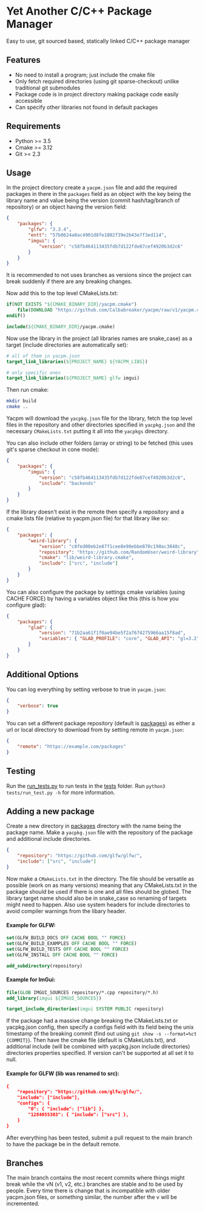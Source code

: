 # Yet Another C/C++ Package Manager

Easy to use, git sourced based, statically linked C/C++ package manager

## Features

-   No need to install a program; just include the cmake file
-   Only fetch required directories (using git sparse-checkout) unlike traditional git submodules
-   Package code is in project directory making package code easily accessible
-   Can specify other libraries not found in default packages

## Requirements

-   Python >= 3.5
-   Cmake >= 3.12
-   Git >= 2.3

## Usage

In the project directory create a `yacpm.json` file and add the required
packages in there in the `packages` field as an object with the key being the
library name and value being the version (commit hash/tag/branch of repository)
or an object having the version field:

```json
{
    "packages": {
        "glfw": "3.3.4",
        "entt": "57b0624a0ac4901d8fe1802f39e2b43e7f3ed114",
        "imgui": {
            "version": "c58fb464113435fdb7d122fde87cef4920b3d2c6"
        }
    }
}
```

It is recommended to not uses branches as versions since the project can break
suddenly if there are any breaking changes.

Now add this to the top level CMakeLists.txt:

```cmake
if(NOT EXISTS "${CMAKE_BINARY_DIR}/yacpm.cmake")
    file(DOWNLOAD "https://github.com/Calbabreaker/yacpm/raw/v1/yacpm.cmake" "${CMAKE_BINARY_DIR}/yacpm.cmake")
endif()

include(${CMAKE_BINARY_DIR}/yacpm.cmake)
```

Now use the library in the project (all libraries names are snake_case) as a
target (include directories are automatically set):

```cmake
# all of them in yacpm.json
target_link_libraries(${PROJECT_NAME} ${YACPM_LIBS})

# only specific ones
target_link_libraries(${PROJECT_NAME} glfw imgui)
```

Then run cmake:

```sh
mkdir build
cmake ..
```

Yacpm will download the `yacpkg.json` file for the library, fetch the
top level files in the repository and other directories specified in
`yacpkg.json` and the necessary `CMakeLists.txt` putting it all into the
`yacpkgs` directory.

You can also include other folders (array or string) to be fetched (this uses
git's sparse checkout in cone mode):

```json
{
    "packages": {
        "imgui": {
            "version": "c58fb464113435fdb7d122fde87cef4920b3d2c6",
            "include": "backends"
        }
    }
}
```

If the library doesn't exist in the remote then specify a repository and a
cmake lists file (relative to yacpm.json file) for that library like so:

```json
{
    "packages": {
        "weird-library": {
            "version": "c8fed00eb2e87f1cee8e90ebbe870c190ac3848c",
            "repository": "https://github.com/RandomUser/weird-library",
            "cmake": "lib/weird-library.cmake",
            "include": ["src", "include"]
        }
    }
}
```

You can also configure the package by settings cmake variables (using CACHE FORCE)
by having a variables object like this (this is how you configure glad):

```json
{
    "packages": {
        "glad": {
            "version": "71b2aa61f1f0ae94be5f2a7674275966aa15f8ad",
            "variables": { "GLAD_PROFILE": "core", "GLAD_API": "gl=3.2" }
        }
    }
}
```

## Additional Options

You can log everything by setting verbose to true in `yacpm.json`:

```json
{
    "verbose": true
}
```

You can set a different package repository (default is [packages](./packages))
as either a url or local directory to download from by setting remote in
`yacpm.json`:

```json
{
    "remote": "https://example.com/packages"
}
```

## Testing

Run the [run_tests.py](./tests/run_test.py) to run tests in the
[tests](./tests) folder. Run `python3 tests/run_test.py -h` for more
information.

## Adding a new package

Create a new directory in [packages](./packages) directory with the name being
the package name. Make a `yacpkg.json` file with the repository of the package
and additional include directories.

```json
{
    "repository": "https://github.com/glfw/glfw/",
    "include": ["src", "include"]
}
```

Now make a `CMakeLists.txt` in the directory. The file should be versatile as
possible (work on as many versions) meaning that any CMakeLists.txt in the
package should be used if there is one and all files should be globed. The
library target name should also be in snake_case so renaming of targets might
need to happen. Also use system headers for include directories to avoid
compiler warnings from the libary header.

#### Example for GLFW:

```cmake
set(GLFW_BUILD_DOCS OFF CACHE BOOL "" FORCE)
set(GLFW_BUILD_EXAMPLES OFF CACHE BOOL "" FORCE)
set(GLFW_BUILD_TESTS OFF CACHE BOOL "" FORCE)
set(GLFW_INSTALL OFF CACHE BOOL "" FORCE)

add_subdirectory(repository)
```

#### Example for ImGui:

```cmake
file(GLOB IMGUI_SOURCES repository/*.cpp repository/*.h)
add_library(imgui ${IMGUI_SOURCES})

target_include_directories(imgui SYSTEM PUBLIC repository)
```

If the package had a massive change breaking the CMakeLists.txt or yacpkg.json
config, then specify a configs field with its field being the unix timestamp of
the breaking commit (find out using `git show -s --format=%ct {COMMIT}`). Then
have the cmake file (default is CMakeLists.txt), and additional include (will
be combined with yacpkg.json include directories) directories properties
specified. If version can't be supported at all set it to null.

#### Example for GLFW (lib was renamed to src):

```cmake
{
    "repository": "https://github.com/glfw/glfw/",
    "include": ["include"],
    "configs": {
        "0": { "include": ["lib"] },
        "1284055303": { "include": ["src"] },
    }
}
```

After everything has been tested, submit a pull request to the main branch to
have the package be in the default remote.

## Branches

The main branch contains the most recent commits where things might break while
the vN (v1, v2, etc.) branches are stable and to be used by people. Every time
there is change that is incompatible with older yacpm.json files, or something
similar, the number after the v will be incremented.
